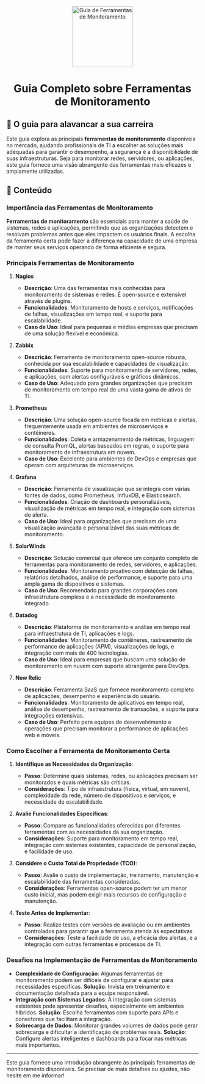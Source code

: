 <p align="center">
  <a href="https://www.example.com/images/ferramentas-monitoramento.png">
    <img src="./images/guia.png" alt="Guia de Ferramentas de Monitoramento" width="160" height="160">
  </a>
  <h1 align="center">Guia Completo sobre Ferramentas de Monitoramento</h1>
</p>

## :dart: O guia para alavancar a sua carreira

Este guia explora as principais **ferramentas de monitoramento** disponíveis no mercado, ajudando profissionais de TI a escolher as soluções mais adequadas para garantir o desempenho, a segurança e a disponibilidade de suas infraestruturas. Seja para monitorar redes, servidores, ou aplicações, este guia fornece uma visão abrangente das ferramentas mais eficazes e amplamente utilizadas.

## :dart: Conteúdo

### Importância das Ferramentas de Monitoramento

**Ferramentas de monitoramento** são essenciais para manter a saúde de sistemas, redes e aplicações, permitindo que as organizações detectem e resolvam problemas antes que eles impactem os usuários finais. A escolha da ferramenta certa pode fazer a diferença na capacidade de uma empresa de manter seus serviços operando de forma eficiente e segura.

### Principais Ferramentas de Monitoramento

1. **Nagios**
   - **Descrição**: Uma das ferramentas mais conhecidas para monitoramento de sistemas e redes. É open-source e extensível através de plugins.
   - **Funcionalidades**: Monitoramento de hosts e serviços, notificações de falhas, visualizações em tempo real, e suporte para escalabilidade.
   - **Caso de Uso**: Ideal para pequenas e médias empresas que precisam de uma solução flexível e econômica.

2. **Zabbix**
   - **Descrição**: Ferramenta de monitoramento open-source robusta, conhecida por sua escalabilidade e capacidades de visualização.
   - **Funcionalidades**: Suporte para monitoramento de servidores, redes, e aplicações, com alertas configuráveis e gráficos dinâmicos.
   - **Caso de Uso**: Adequado para grandes organizações que precisam de monitoramento em tempo real de uma vasta gama de ativos de TI.

3. **Prometheus**
   - **Descrição**: Uma solução open-source focada em métricas e alertas, frequentemente usada em ambientes de microserviços e contêineres.
   - **Funcionalidades**: Coleta e armazenamento de métricas, linguagem de consulta PromQL, alertas baseados em regras, e suporte para monitoramento de infraestrutura em nuvem.
   - **Caso de Uso**: Excelente para ambientes de DevOps e empresas que operam com arquiteturas de microserviços.

4. **Grafana**
   - **Descrição**: Ferramenta de visualização que se integra com várias fontes de dados, como Prometheus, InfluxDB, e Elasticsearch.
   - **Funcionalidades**: Criação de dashboards personalizáveis, visualização de métricas em tempo real, e integração com sistemas de alerta.
   - **Caso de Uso**: Ideal para organizações que precisam de uma visualização avançada e personalizável das suas métricas de monitoramento.

5. **SolarWinds**
   - **Descrição**: Solução comercial que oferece um conjunto completo de ferramentas para monitoramento de redes, servidores, e aplicações.
   - **Funcionalidades**: Monitoramento proativo com detecção de falhas, relatórios detalhados, análise de performance, e suporte para uma ampla gama de dispositivos e sistemas.
   - **Caso de Uso**: Recomendado para grandes corporações com infraestrutura complexa e a necessidade de monitoramento integrado.

6. **Datadog**
   - **Descrição**: Plataforma de monitoramento e análise em tempo real para infraestrutura de TI, aplicações e logs.
   - **Funcionalidades**: Monitoramento de contêineres, rastreamento de performance de aplicações (APM), visualizações de logs, e integração com mais de 400 tecnologias.
   - **Caso de Uso**: Ideal para empresas que buscam uma solução de monitoramento em nuvem com suporte abrangente para DevOps.

7. **New Relic**
   - **Descrição**: Ferramenta SaaS que fornece monitoramento completo de aplicações, desempenho e experiência do usuário.
   - **Funcionalidades**: Monitoramento de aplicativos em tempo real, análise de desempenho, rastreamento de transações, e suporte para integrações extensivas.
   - **Caso de Uso**: Perfeito para equipes de desenvolvimento e operações que precisam monitorar a performance de aplicações web e móveis.

### Como Escolher a Ferramenta de Monitoramento Certa

1. **Identifique as Necessidades da Organização**:
   - **Passo**: Determine quais sistemas, redes, ou aplicações precisam ser monitorados e quais métricas são críticas.
   - **Considerações**: Tipo de infraestrutura (física, virtual, em nuvem), complexidade da rede, número de dispositivos e serviços, e necessidade de escalabilidade.

2. **Avalie Funcionalidades Específicas**:
   - **Passo**: Compare as funcionalidades oferecidas por diferentes ferramentas com as necessidades da sua organização.
   - **Considerações**: Suporte para monitoramento em tempo real, integração com sistemas existentes, capacidade de personalização, e facilidade de uso.

3. **Considere o Custo Total de Propriedade (TCO)**:
   - **Passo**: Avalie o custo de implementação, treinamento, manutenção e escalabilidade das ferramentas consideradas.
   - **Considerações**: Ferramentas open-source podem ter um menor custo inicial, mas podem exigir mais recursos de configuração e manutenção.

4. **Teste Antes de Implementar**:
   - **Passo**: Realize testes com versões de avaliação ou em ambientes controlados para garantir que a ferramenta atenda às expectativas.
   - **Considerações**: Teste a facilidade de uso, a eficácia dos alertas, e a integração com outras ferramentas e processos de TI.

### Desafios na Implementação de Ferramentas de Monitoramento

- **Complexidade de Configuração**: Algumas ferramentas de monitoramento podem ser difíceis de configurar e ajustar para necessidades específicas. **Solução**: Invista em treinamento e documentação detalhada para a equipe responsável.
- **Integração com Sistemas Legados**: A integração com sistemas existentes pode apresentar desafios, especialmente em ambientes híbridos. **Solução**: Escolha ferramentas com suporte para APIs e conectores que facilitam a integração.
- **Sobrecarga de Dados**: Monitorar grandes volumes de dados pode gerar sobrecarga e dificultar a identificação de problemas reais. **Solução**: Configure alertas inteligentes e dashboards para focar nas métricas mais importantes.

---

Este guia fornece uma introdução abrangente às principais ferramentas de monitoramento disponíveis. Se precisar de mais detalhes ou ajustes, não hesite em me informar!
